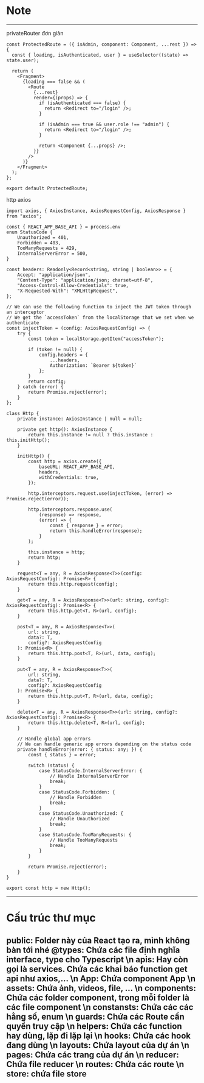 # Note
--------------------------------------------
privateRouter đơn giản

```
const ProtectedRoute = ({ isAdmin, component: Component, ...rest }) => {
  const { loading, isAuthenticated, user } = useSelector((state) => state.user);

  return (
    <Fragment>
      {loading === false && (
        <Route
          {...rest}
          render={(props) => {
            if (isAuthenticated === false) {
              return <Redirect to="/login" />;
            }

            if (isAdmin === true && user.role !== "admin") {
              return <Redirect to="/login" />;
            }

            return <Component {...props} />;
          }}
        />
      )}
    </Fragment>
  );
};

export default ProtectedRoute;
```

http axios 
```
import axios, { AxiosInstance, AxiosRequestConfig, AxiosResponse } from "axios";

const { REACT_APP_BASE_API } = process.env
enum StatusCode {
    Unauthorized = 401,
    Forbidden = 403,
    TooManyRequests = 429,
    InternalServerError = 500,
}

const headers: Readonly<Record<string, string | boolean>> = {
    Accept: "application/json",
    "Content-Type": "application/json; charset=utf-8",
    "Access-Control-Allow-Credentials": true,
    "X-Requested-With": "XMLHttpRequest",
};

// We can use the following function to inject the JWT token through an interceptor
// We get the `accessToken` from the localStorage that we set when we authenticate
const injectToken = (config: AxiosRequestConfig) => {
    try {
        const token = localStorage.getItem("accessToken");

        if (token != null) {
            config.headers = {
                ...headers,
                Authorization: `Bearer ${token}`
            };
        }
        return config;
    } catch (error) {
        return Promise.reject(error);
    }
};

class Http {
    private instance: AxiosInstance | null = null;

    private get http(): AxiosInstance {
        return this.instance != null ? this.instance : this.initHttp();
    }

    initHttp() {
        const http = axios.create({
            baseURL: REACT_APP_BASE_API,
            headers,
            withCredentials: true,
        });

        http.interceptors.request.use(injectToken, (error) => Promise.reject(error));

        http.interceptors.response.use(
            (response) => response,
            (error) => {
                const { response } = error;
                return this.handleError(response);
            }
        );

        this.instance = http;
        return http;
    }

    request<T = any, R = AxiosResponse<T>>(config: AxiosRequestConfig): Promise<R> {
        return this.http.request(config);
    }

    get<T = any, R = AxiosResponse<T>>(url: string, config?: AxiosRequestConfig): Promise<R> {
        return this.http.get<T, R>(url, config);
    }

    post<T = any, R = AxiosResponse<T>>(
        url: string,
        data?: T,
        config?: AxiosRequestConfig
    ): Promise<R> {
        return this.http.post<T, R>(url, data, config);
    }

    put<T = any, R = AxiosResponse<T>>(
        url: string,
        data?: T,
        config?: AxiosRequestConfig
    ): Promise<R> {
        return this.http.put<T, R>(url, data, config);
    }

    delete<T = any, R = AxiosResponse<T>>(url: string, config?: AxiosRequestConfig): Promise<R> {
        return this.http.delete<T, R>(url, config);
    }

    // Handle global app errors
    // We can handle generic app errors depending on the status code
    private handleError(error: { status: any; }) {
        const { status } = error;

        switch (status) {
            case StatusCode.InternalServerError: {
                // Handle InternalServerError
                break;
            }
            case StatusCode.Forbidden: {
                // Handle Forbidden
                break;
            }
            case StatusCode.Unauthorized: {
                // Handle Unauthorized
                break;
            }
            case StatusCode.TooManyRequests: {
                // Handle TooManyRequests
                break;
            }
        }

        return Promise.reject(error);
    }
}

export const http = new Http();
```
-----------------------------
# Cấu trúc thư mục
  public: Folder này của React tạo ra, mình không bàn tới nhé <space><space>
  @types: Chứa các file định nghĩa interface, type cho Typescript \n
  apis: Hay còn gọi là services. Chứa các khai báo function get api như axios,… \n
  App: Chứa component App \n
  assets: Chứa ảnh, videos, file, … \n
  components: Chứa các folder component, trong mỗi folder là các file component \n
  constansts: Chứa các các hằng số, enum \n
  guards: Chứa các Route cần quyền truy cập \n
  helpers: Chứa các function hay dùng, lặp đi lặp lại \n
  hooks: Chứa các hook đang dùng \n
  layouts: Chứa layout của dự án \n
  pages: Chứa các trang của dự án \n
  reducer: Chứa file reducer \n
  routes: Chứa các route \n
  store: chứa file store
------------------
